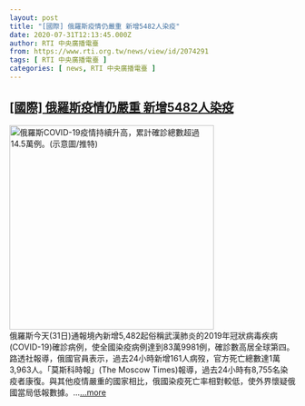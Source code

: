 ```yaml
---
layout: post
title: "[國際] 俄羅斯疫情仍嚴重 新增5482人染疫"
date: 2020-07-31T12:13:45.000Z
author: RTI 中央廣播電臺
from: https://www.rti.org.tw/news/view/id/2074291
tags: [ RTI 中央廣播電臺 ]
categories: [ news, RTI 中央廣播電臺 ]
---
```

<!--1596197625000-->
[[國際] 俄羅斯疫情仍嚴重 新增5482人染疫](https://www.rti.org.tw/news/view/id/2074291)
------

<div>
<img src="https://static.rti.org.tw/assets/thumbnails/2020/05/04/5717cfdf8bb6e00464442e9f4031e2bf.jpg" width="360" alt="俄羅斯COVID-19疫情持續升高，累計確診總數超過14.5萬例。(示意圖/推特)" title="俄羅斯COVID-19疫情持續升高，累計確診總數超過14.5萬例。(示意圖/推特)"><br>俄羅斯今天(31日)通報境內新增5,482起俗稱武漢肺炎的2019年冠狀病毒疾病(COVID-19)確診病例，使全國染疫病例達到83萬9981例，確診數高居全球第四。路透社報導，俄國官員表示，過去24小時新增161人病歿，官方死亡總數達1萬3,963人。「莫斯科時報」(The Moscow Times)報導，過去24小時有8,755名染疫者康復。與其他疫情嚴重的國家相比，俄國染疫死亡率相對較低，使外界懷疑俄國當局低報數據。...<a target="_blank" href="https://www.rti.org.tw/news/view/id/2074291">...more</a>
</div>
